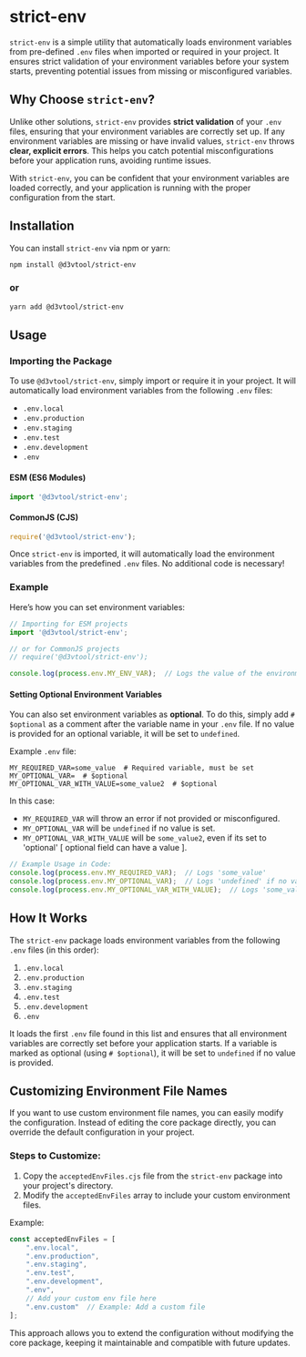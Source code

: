 # strict-env

`strict-env` is a simple utility that automatically loads environment variables from pre-defined `.env` files when imported or required in your project. It ensures strict validation of your environment variables before your system starts, preventing potential issues from missing or misconfigured variables.

## Why Choose `strict-env`?

Unlike other solutions, `strict-env` provides **strict validation** of your `.env` files, ensuring that your environment variables are correctly set up. If any environment variables are missing or have invalid values, `strict-env` throws **clear, explicit errors**. This helps you catch potential misconfigurations before your application runs, avoiding runtime issues.

With `strict-env`, you can be confident that your environment variables are loaded correctly, and your application is running with the proper configuration from the start.

## Installation

You can install `strict-env` via npm or yarn:

```bash
npm install @d3vtool/strict-env
```
### or
```bash
yarn add @d3vtool/strict-env
```

## Usage

### Importing the Package

To use `@d3vtool/strict-env`, simply import or require it in your project. It will automatically load environment variables from the following `.env` files:

- `.env.local`
- `.env.production`
- `.env.staging`
- `.env.test`
- `.env.development`
- `.env`

#### ESM (ES6 Modules)

```javascript
import '@d3vtool/strict-env';
```

#### CommonJS (CJS)

```javascript
require('@d3vtool/strict-env');
```

Once `strict-env` is imported, it will automatically load the environment variables from the predefined `.env` files. No additional code is necessary!

### Example

Here’s how you can set environment variables:

```javascript
// Importing for ESM projects
import '@d3vtool/strict-env';

// or for CommonJS projects
// require('@d3vtool/strict-env');

console.log(process.env.MY_ENV_VAR);  // Logs the value of the environment variable
```

#### Setting Optional Environment Variables

You can also set environment variables as **optional**. To do this, simply add `# $optional` as a comment after the variable name in your `.env` file. If no value is provided for an optional variable, it will be set to `undefined`.

Example `.env` file:

```env
MY_REQUIRED_VAR=some_value  # Required variable, must be set
MY_OPTIONAL_VAR=  # $optional
MY_OPTIONAL_VAR_WITH_VALUE=some_value2  # $optional
```

In this case:
- `MY_REQUIRED_VAR` will throw an error if not provided or misconfigured.
- `MY_OPTIONAL_VAR` will be `undefined` if no value is set.
- `MY_OPTIONAL_VAR_WITH_VALUE` will be `some_value2`, even if its set to 'optional' [ optional field can have a value ].

```javascript
// Example Usage in Code:
console.log(process.env.MY_REQUIRED_VAR);  // Logs 'some_value'
console.log(process.env.MY_OPTIONAL_VAR);  // Logs 'undefined' if no value is provided
console.log(process.env.MY_OPTIONAL_VAR_WITH_VALUE);  // Logs 'some_value2' even if its set to 'optional'
```

## How It Works

The `strict-env` package loads environment variables from the following `.env` files (in this order):

1. `.env.local`
2. `.env.production`
3. `.env.staging`
4. `.env.test`
5. `.env.development`
6. `.env`

It loads the first `.env` file found in this list and ensures that all environment variables are correctly set before your application starts. If a variable is marked as optional (using `# $optional`), it will be set to `undefined` if no value is provided.

## Customizing Environment File Names

If you want to use custom environment file names, you can easily modify the configuration. Instead of editing the core package directly, you can override the default configuration in your project.

### Steps to Customize:

1. Copy the `acceptedEnvFiles.cjs` file from the `strict-env` package into your project's directory.
2. Modify the `acceptedEnvFiles` array to include your custom environment files.

Example:

```javascript
const acceptedEnvFiles = [
    ".env.local",
    ".env.production",
    ".env.staging",
    ".env.test",
    ".env.development",
    ".env", 
    // Add your custom env file here
    ".env.custom"  // Example: Add a custom file
];
```

This approach allows you to extend the configuration without modifying the core package, keeping it maintainable and compatible with future updates.